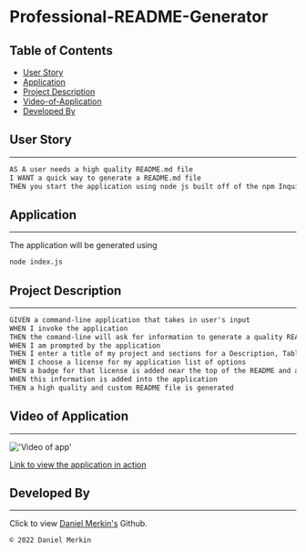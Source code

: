 # Professional-README-Generator

## Table of Contents

  - [User Story](#user-story)
  - [Application](#application)
  - [Project Description](#project-description)
  - [Video-of-Application](#video-of-application)
  - [Developed By](#developed-by)

## User Story
---

```md
AS A user needs a high quality README.md file
I WANT a quick way to generate a README.md file
THEN you start the application using node js built off of the npm Inquire
```

## Application
---
The application will be generated using

```md
node index.js
```

## Project Description
---

```md
GIVEN a command-line application that takes in user's input
WHEN I invoke the application
THEN the comand-line will ask for information to generate a quality README
WHEN I am prompted by the application
THEN I enter a title of my project and sections for a Description, Table of Contents, Installation, Usage, License, Contributing, Tests, and Questions
WHEN I choose a license for my application list of options
THEN a badge for that license is added near the top of the README and a notice is added to the section of the README title License which explain which license the application is covered under
WHEN this information is added into the application
THEN a high quality and custom README file is generated
```

## Video of Application
---

!['Video of app'](Develop/media/Walk-through-video.gif)

<a href="https://watch.screencastify.com/v/NRhPkRb5cRIepc7yPF3A">Link to view the application in action</a>

## Developed By
---

Click to view <a href="https://github.com/dmerk2">Daniel Merkin's</a> Github.

```md
© 2022 Daniel Merkin
```
